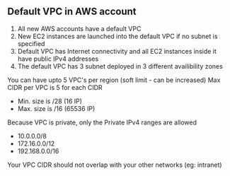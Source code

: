 ## Default VPC in AWS account

1. All new AWS accounts have a default VPC
2. New EC2 instances are launched into the default VPC if no subnet is specified
3. Default VPC has Internet connectivity and all EC2 instances inside it have public IPv4 addresses
4. The default VPC has 3 subnet deployed in 3 different availibility zones


You can have upto 5 VPC's per region (soft limit - can be increased)
Max CIDR per VPC is 5 for each CIDR
 - Min. size is /28 (16 IP)
 - Max. size is /16 (65536 IP)

Because VPC is private, only the Private IPv4 ranges are allowed
 - 10.0.0.0/8 
 - 172.16.0.0/12
 - 192.168.0.0/16

Your VPC CIDR should not overlap with your other networks (eg: intranet)